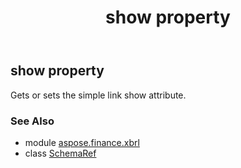 ﻿---
title: show property
second_title: Aspose.Finance for Python via .NET API References
description: 
type: docs
weight: 200
url: /python-net/aspose.finance.xbrl/schemaref/show/
is_root: false
---

## show property


Gets or sets the simple link show attribute.

### See Also
* module [aspose.finance.xbrl](../../)
* class [SchemaRef](/finance/python-net/aspose.finance.xbrl/schemaref)
